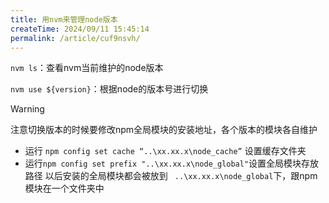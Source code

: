 ```yaml
---
title: 用nvm来管理node版本
createTime: 2024/09/11 15:45:14
permalink: /article/cuf9nsvh/
---
```

`nvm ls`：查看nvm当前维护的node版本

`nvm use ${version}`：根据node的版本号进行切换

> [!WARNING]
>
> 注意切换版本的时候要修改npm全局模块的安装地址，各个版本的模块各自维护
>
> * 运行 `npm config set cache “..\xx.xx.x\node_cache”` 设置缓存文件夹
> * 运行`npm config set prefix "..\xx.xx.x\node_global"`设置全局模块存放路径 以后安装的全局模块都会被放到 ` ..\xx.xx.x\node_global`下，跟npm模块在一个文件夹中